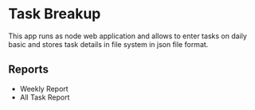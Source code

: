 # Task Breakup

This app runs as node web application and allows to enter tasks on daily basic and stores task details in file system in json file format. 

## Reports

 - Weekly Report
 - All Task Report
